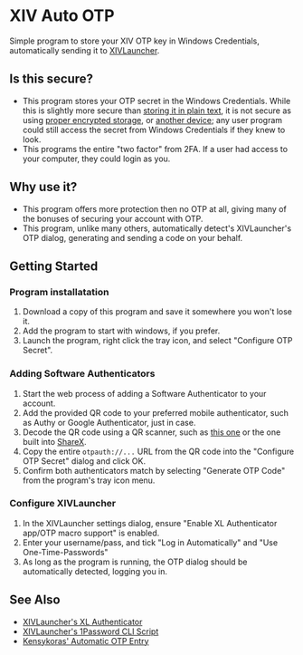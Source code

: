# XIV Auto OTP
Simple program to store your XIV OTP key in Windows Credentials, automatically sending it to [XIVLauncher](https://github.com/goatcorp/FFXIVQuickLauncher/).

## Is this secure?
* This program stores your OTP secret in the Windows Credentials. While this is slightly more secure than [storing it in plain text][kensykora], it is not secure as using [proper encrypted storage][1pass], or [another device][mobile]; any user program could still access the secret from Windows Credentials if they knew to look.
* This programs the entire "two factor" from 2FA. If a user had access to your computer, they could login as you.

## Why use it?
* This program offers more protection then no OTP at all, giving many of the bonuses of securing your account with OTP.
* This program, unlike many others, automatically detect's XIVLauncher's OTP dialog, generating and sending a code on your behalf.

## Getting Started
### Program installatation
1. Download a copy of this program and save it somewhere you won't lose it.
2. Add the program to start with windows, if you prefer.
3. Launch the program, right click the tray icon, and select "Configure OTP Secret".

### Adding Software Authenticators
1. Start the web process of adding a Software Authenticator to your account.
2. Add the provided QR code to your preferred mobile authenticator, such as Authy or Google Authenticator, just in case.
3. Decode the QR code using a QR scanner, such as [this one](https://nimiq.github.io/qr-scanner/demo/) or the one built into [ShareX](https://getsharex.com/).
4. Copy the entire `otpauth://...` URL from the QR code into the "Configure OTP Secret" dialog and click OK.
5. Confirm both authenticators match by selecting "Generate OTP Code" from the program's tray icon menu.

### Configure XIVLauncher
1. In the XIVLauncher settings dialog, ensure  "Enable XL Authenticator app/OTP macro support" is enabled.
2. Enter your username/pass, and tick "Log in Automatically" and "Use One-Time-Passwords"
3. As long as the program is running, the OTP dialog should be automatically detected, logging you in.

## See Also
* [XIVLauncher's XL Authenticator][mobile]
* [XIVLauncher's 1Password CLI Script][1pass]
* [Kensykoras' Automatic OTP Entry][kensykora]

[mobile]: https://goatcorp.github.io/faq/mobile_otp
[1pass]: https://github.com/goatcorp/FFXIVQuickLauncher/tree/master/misc/1password-cli-otp
[kensykora]: https://gist.github.com/kensykora/b220573b4230d7622c5a23a497c75fd3
